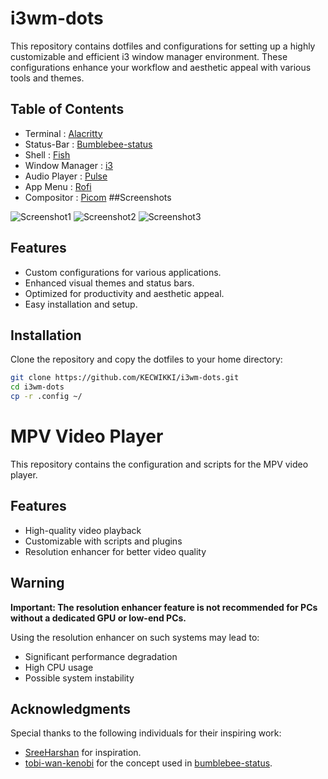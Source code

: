 # i3wm-dots

This repository contains dotfiles and configurations for setting up a highly customizable and efficient i3 window manager environment. These configurations enhance your workflow and aesthetic appeal with various tools and themes.

## Table of Contents
  - Terminal : [Alacritty](https://wiki.archlinux.org/title/Alacritty)
  - Status-Bar : [Bumblebee-status](https://github.com/tobi-wan-kenobi/bumblebee-status)
  - Shell : [Fish](https://fishshell.com/)
  - Window Manager : [i3](https://i3wm.org/)
  - Audio Player : [Pulse]([#pulse](https://wiki.archlinux.org/title/PulseAudio))
  - App Menu : [Rofi](https://wiki.archlinux.org/title/rofi)
  - Compositor : [Picom](https://wiki.archlinux.org/title/picom)
##Screenshots

![Screenshot1](https://github.com/KECWIKKI/i3wm-dots/blob/main/Screenshots/1720937090.png)
![Screenshot2](https://github.com/KECWIKKI/i3wm-dots/blob/main/Screenshots/1720937126.png)
![Screenshot3](https://github.com/KECWIKKI/i3wm-dots/blob/main/Screenshots/1720937162.png)
## Features
- Custom configurations for various applications.
- Enhanced visual themes and status bars.
- Optimized for productivity and aesthetic appeal.
- Easy installation and setup.

## Installation
Clone the repository and copy the dotfiles to your home directory:

```sh
git clone https://github.com/KECWIKKI/i3wm-dots.git
cd i3wm-dots
cp -r .config ~/
```


# MPV Video Player

This repository contains the configuration and scripts for the MPV video player.

## Features

- High-quality video playback
- Customizable with scripts and plugins
- Resolution enhancer for better video quality

## Warning

**Important: The resolution enhancer feature is not recommended for PCs without a dedicated GPU or low-end PCs.**

Using the resolution enhancer on such systems may lead to:

- Significant performance degradation
- High CPU usage
- Possible system instability


## Acknowledgments

Special thanks to the following individuals for their inspiring work:

- [SreeHarshan](https://github.com/SreeHarshan/dotfiles) for inspiration.
- [tobi-wan-kenobi](https://github.com/tobi-wan-kenobi) for the concept used in [bumblebee-status](https://github.com/tobi-wan-kenobi/bumblebee-status).
